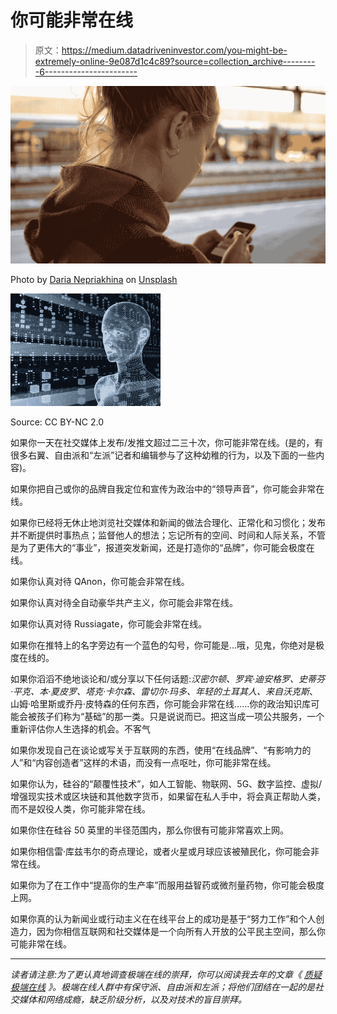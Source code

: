 # 你可能非常在线

> 原文：<https://medium.datadriveninvestor.com/you-might-be-extremely-online-9e087d1c4c89?source=collection_archive---------6----------------------->

![](img/b324a6f8d93bcdbd3d6f29c67739a01e.png)

Photo by [Daria Nepriakhina](https://unsplash.com/@epicantus?utm_source=medium&utm_medium=referral) on [Unsplash](https://unsplash.com?utm_source=medium&utm_medium=referral)

![](img/bab662f8b1e11062aaf4e8e0217d6740.png)

Source: CC BY-NC 2.0

如果你一天在社交媒体上发布/发推文超过二三十次，你可能非常在线。(是的，有很多右翼、自由派和“左派”记者和编辑参与了这种幼稚的行为，以及下面的一些内容)。

如果你把自己或你的品牌自我定位和宣传为政治中的“领导声音”，你可能会非常在线。

如果你已经将无休止地浏览社交媒体和新闻的做法合理化、正常化和习惯化；发布并不断提供时事热点；监督他人的想法；忘记所有的空间、时间和人际关系，不管是为了更伟大的“事业”，报道突发新闻，还是打造你的“品牌”，你可能会极度在线。

如果你认真对待 QAnon，你可能会非常在线。

如果你认真对待全自动豪华共产主义，你可能会非常在线。

如果你认真对待 Russiagate，你可能会非常在线。

如果你在推特上的名字旁边有一个蓝色的勾号，你可能是…哦，见鬼，你绝对是极度在线的。

如果你滔滔不绝地谈论和/或分享以下任何话题:*汉密尔顿、*罗宾·迪安格罗、史蒂芬·平克、本·夏皮罗、塔克·卡尔森、雷切尔·玛多、年轻的土耳其人、来自*沃克斯*、山姆·哈里斯或乔丹·皮特森的任何东西，你可能会非常在线……你的政治知识库可能会被孩子们称为“基础”的那一类。只是说说而已。把这当成一项公共服务，一个重新评估你人生选择的机会。不客气

如果你发现自己在谈论或写关于互联网的东西，使用“在线品牌”、“有影响力的人”和“内容创造者”这样的术语，而没有一点呕吐，你可能非常在线。

如果你认为，硅谷的“颠覆性技术”，如人工智能、物联网、5G、数字监控、虚拟/增强现实技术或区块链和其他数字货币，如果留在私人手中，将会真正帮助人类，而不是奴役人类，你可能非常在线。

如果你住在硅谷 50 英里的半径范围内，那么你很有可能非常喜欢上网。

如果你相信雷·库兹韦尔的奇点理论，或者火星或月球应该被殖民化，你可能会非常在线。

如果你为了在工作中“提高你的生产率”而服用益智药或微剂量药物，你可能会极度上网。

如果你真的认为新闻业或行动主义在在线平台上的成功是基于“努力工作”和个人创造力，因为你相信互联网和社交媒体是一个向所有人开放的公平民主空间，那么你可能非常在线。

***

*读者请注意:为了更认真地调查极端在线的崇拜，你可以阅读我去年的文章《* [*质疑极端在线*](https://dissidentvoice.org/2019/08/questioning-the-extremely-online/) *》。极端在线人群中有保守派、自由派和左派；将他们团结在一起的是社交媒体和网络成瘾，缺乏阶级分析，以及对技术的盲目崇拜。*